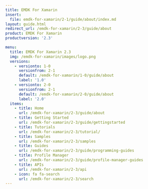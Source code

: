 ```yaml
---
title: EMDK For Xamarin
insert:
  file: emdk-for-xamarin/2-1/guide/about/index.md
layout: guide.html
redirect_url: /emdk-for-xamarin/2-3/guide/about
product: EMDK For Xamarin
productversion: '2.3'

menu:
  title: EMDK For Xamarin 2.3
  img: /emdk-for-xamarin/images/logo.png
  versions:
    - versionto: 1-0
      versionfrom: 2-1
      default: /emdk-for-xamarin/1-0/guide/about
      label: '1.0'
    - versionto: 2-0
      versionfrom: 2-1
      default: /emdk-for-xamarin/2-0/guide/about
      label: '2.0'
  items:
    - title: Home
      url: /emdk-for-xamarin/2-3/guide/about
    - title: Getting Started
      url: /emdk-for-xamarin/2-3/guide/gettingstarted
    - title: Tutorials
      url: /emdk-for-xamarin/2-3/tutorial/
    - title: Samples
      url: /emdk-for-xamarin/2-3/samples
    - title: Guides
      url: /emdk-for-xamarin/2-3/guide/programming-guides
    - title: Profile Manager
      url: /emdk-for-xamarin/2-3/guide/profile-manager-guides
    - title: APIs
      url: /emdk-for-xamarin/2-3/api
    - icon: fa fa-search
      url: /emdk-for-xamarin/2-3/search
---
```

